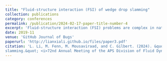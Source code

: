 ```yaml
---
title: "Fluid-structure interaction (FSI) of wedge drop slamming"
collection: publications
category: conferences
permalink: /publication/2024-02-17-paper-title-number-4
excerpt: 'Fluid-structure interaction (FSI) problems are complex in nature, especially when the loading by the fluid is unpredictable and impulsive or when the material properties of the structure are nonlinear or otherwise complex. The purpose of this study is to investigate the water impact hydrodynamics/hydro-elasticity of flexible bodies through computational and experimental methods. Computational FSI capability is developed at University of Wyoming based on a two-way coupled approach. The flow is resolved by URANS CFD modeling and non-linear FEM equations are employed for structural dynamics. Slamming experiments are carried out at Virginia Tech for a 20\textdegree deadrise angle aluminum wedge with a bottom plate thickness of 3.175 mm and drop heights ranging from 0.9 to 38.1 cm. Measurements include time histories of vertical position, acceleration, pressure, and strain. Strain measurements are taken at single points using strain gauges as well as full-field measurements of all strain components and out-of-plane deflection using stereoscopic digital image correlation (S-DIC). Computational studies include validation and investigations of the physics involved in the interactions. Next step will extend to highly flexible structures where the two-way nonlinear interactions are more significant.'
date: 2019-11
venue: 'GitHub Journal of Bugs'
paperurl: 'http://lianxiali.github.io/files/paper3.pdf'
citation: 'L. Li, M. Fenn, M. Mousaviraad, and C. Gilbert. (2024). &quot;Fluid-structure interaction (fsi) of wedge drop
slamming.&quot; <i>72nd Annual Meeting of the APS Division of Fluid Dynamcis, APS</i>. 2019(64), Seattle, WA.'
---
```

